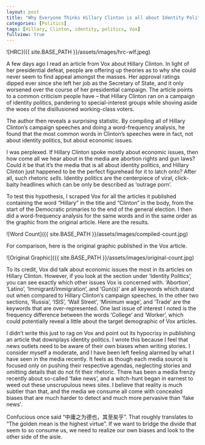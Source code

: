 ```yaml
---
layout: post
title: "Why Everyone Thinks Hillary Clinton is all about Identity Politics"
categories: [Politics]
tags: [Hillary, Clinton, identity, politics, Vox]
fullview: true
---
```


<!--<img src="/assets/images/hrc-wlf.jpeg" width="80%">-->
![HRC]({{ site.BASE_PATH }}/assets/images/hrc-wlf.jpeg) 

A few days ago I read an article from Vox about Hillary Clinton. In light of her presidential defeat, people are offering up theories as to why she could never seem to find appeal amongst the masses. Her approval ratings dipped ever since she left her job as the Secretary of State, and it only worsened over the course of her presidential campaign. The article points to a common criticism people have – that Hillary Clinton ran on a campaign of identity politics, pandering to special-interest groups while shoving aside the woes of the disillusioned working-class voters. 

The author then reveals a surprising statistic. By compiling all of Hillary Clinton’s campaign speeches and doing a word-frequency analysis, he found that the most common words in Clinton’s speeches were in fact, not about identity politics, but about economic issues.

I was perplexed. If Hillary Clinton spoke mostly about economic issues, then how come all we hear about in the media are abortion rights and gun laws? Could it be that it’s the media that is all about identity politics, and Hillary Clinton just happened to be the perfect figurehead for it to latch onto? After all, such rhetoric _sells_. Identity politics are the centerpiece of viral, click-baity headlines which can be only be described as ‘outrage porn’.

To test this hypothesis, I scraped Vox for all the articles it published containing the word “Hillary” in the title and “Clinton” in the body, from the start of the Democratic primaries to the end of the general election. I then did a word-frequency analysis for the same words and in the same order as the graphic from the original article. Here are the results.

![Word Count]({{ site.BASE_PATH }}/assets/images/compiled-count.jpg) 

For comparison, here is the original graphic published in the Vox article.

![Original Graphic]({{ site.BASE_PATH }}/assets/images/original-count.jpg) 

To its credit, Vox did talk about economic issues the most in its articles on Hillary Clinton. However, if you look at the section under ‘Identity Politics’, you can see exactly which other issues Vox is concerned with. ‘Abortion’, ‘Latino’, ‘Immigrant/Immigration’, and ‘Gun(s)’ are all keywords which stand out when compared to Hillary Clinton’s campaign speeches. In the other two sections, ‘Russia’, ‘ISIS’, ‘Wall Street’, ‘Minimum wage’, and ‘Trade’ are the keywords that are over-represented. One last issue of interest I noted is the frequency difference between the words ‘College’ and ‘Worker’, which could potentially reveal a little about the target demographic of Vox articles.

I didn’t write this just to rag on Vox and point out its hypocrisy in publishing an article that downplays identity politics. I wrote this because I feel that news outlets need to be aware of their own biases when writing stories. I consider myself a moderate, and I have been left feeling alarmed by what I have seen in the media recently. It feels as though each media source is focused only on pushing their respective agendas, neglecting stories and omitting details that do not fit their rhetoric. 
There has been a media frenzy recently about so-called ‘fake news’, and a witch-hunt began in earnest to weed out these unscrupulous news sites. I believe that reality is much subtler than that, and the media we consume all come with concealed biases that are much harder to detect and much more pervasive than ‘fake news’. 

Confucious once said “中庸之为德也，其至矣乎”. That roughly translates to “The golden mean is the highest virtue”. If we want to bridge the divide that seem to so consume us, we need to realize our own biases and look to the other side of the aisle.
